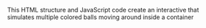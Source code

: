 This HTML structure and JavaScript code create an interactive that simulates multiple colored balls moving around inside a container
